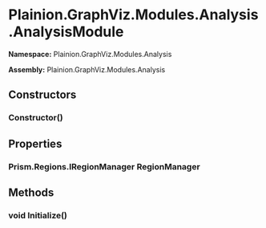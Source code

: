 
# Plainion.GraphViz.Modules.Analysis.AnalysisModule

**Namespace:** Plainion.GraphViz.Modules.Analysis

**Assembly:** Plainion.GraphViz.Modules.Analysis


## Constructors

### Constructor()


## Properties

### Prism.Regions.IRegionManager RegionManager


## Methods

### void Initialize()
